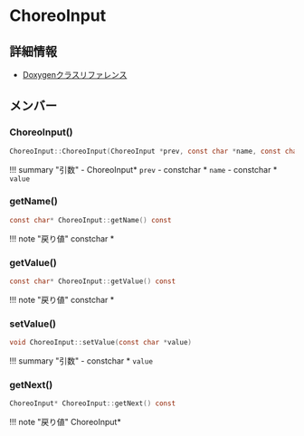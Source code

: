 # ChoreoInput



## 詳細情報

- [Doxygenクラスリファレンス](https://lang-ship.com/reference/Arduino/latest/class_choreo_input.html)

## メンバー

### ChoreoInput()



```c
ChoreoInput::ChoreoInput(ChoreoInput *prev, const char *name, const char *value)
```

!!! summary "引数"
	- ChoreoInput* `prev` 
	- constchar * `name` 
	- constchar * `value` 



### getName()



```c
const char* ChoreoInput::getName() const
```

!!! note "戻り値"
	constchar *



### getValue()



```c
const char* ChoreoInput::getValue() const
```

!!! note "戻り値"
	constchar *



### setValue()



```c
void ChoreoInput::setValue(const char *value)
```

!!! summary "引数"
	- constchar * `value` 



### getNext()



```c
ChoreoInput* ChoreoInput::getNext() const
```

!!! note "戻り値"
	ChoreoInput*



